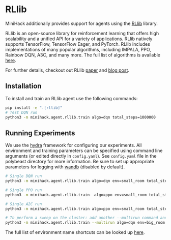 # RLlib

MiniHack additionally provides support for agents using the [RLlib](https://docs.ray.io/en/latest/rllib.html) library.

RLlib is an open-source library for reinforcement learning that offers  high scalability and a unified API for a variety of applications. RLlib natively supports TensorFlow, TensorFlow Eager, and PyTorch. RLlib includes implementations of many popular algorithms, including IMPALA, PPO, Rainbow DQN, A3C, and many more. The full list of algorithms is available [here](https://docs.ray.io/en/latest/rllib-toc.html#algorithms).

For further details, checkout out RLlib [paper](https://arxiv.org/abs/1712.09381) and [blog post](https://docs.ray.io/en/latest/rllib-examples.html#blog-posts).

## Installation

To install and train an RLlib agent use the following commands:
```bash
pip install -e ".[rllib]"
# Test DQN run
python3 -m minihack.agent.rllib.train algo=dqn total_steps=1000000
```

## Running Experiments

We use the [hydra](https://github.com/facebookresearch/hydra) framework for configuring our experiments. All environment and training parameters can be specified using command line arguments (or edited directly in `config.yaml`). See `config.yaml` file in the polybeast directory for more information. Be sure to set up appropriate parameters for logging with [wandb](https://wandb.ai/site) (disabled by default).

```bash
# Single DQN run
python3 -m minihack.agent.rllib.train algo=dqn env=small_room total_steps=1000000 dqn.buffer_size=500000

# Single PPO run
python3 -m minihack.agent.rllib.train  algo=ppo env=small_room total_steps=1000000 ppo.entropy_coeff=0.0001

# Single A2C run
python3 -m minihack.agent.rllib.train algo=ppo env=small_room total_steps=1000000 a2c.entropy_coeff=0.0001

# To perform a sweep on the cluster: add another --multirun command and comma-separate values
python3 -m minihack.agent.rllib.train --multirun algo=dqn env=big_room lr=0.000001 seed=0,1,2,3,4 total_steps=10000000
```

The full list of environment name shortcuts can be looked up [here](./env_names.yaml).